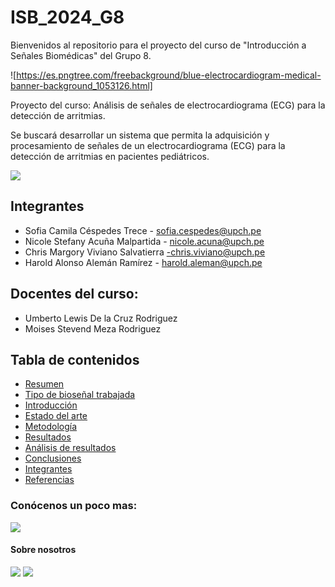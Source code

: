 # ISB_2024_G8

Bienvenidos al repositorio para el proyecto del curso de "Introducción a Señales Biomédicas" del Grupo 8. 

![https://es.pngtree.com/freebackground/blue-electrocardiogram-medical-banner-background_1053126.html]

Proyecto del curso: Análisis de señales de electrocardiograma (ECG) para la detección de arritmias.

Se buscará desarrollar un sistema que permita la adquisición y procesamiento de señales de un electrocardiograma (ECG) para la detección de arritmias en pacientes pediátricos.

<image src ="4.IMAGENES/WhatsApp Image 2024-03-22 at 10.43.46 PM.jpeg">
  
## Integrantes
- Sofia Camila Céspedes Trece - sofia.cespedes@upch.pe
- Nicole Stefany Acuña Malpartida - nicole.acuna@upch.pe
- Chris Margory Viviano Salvatierra -chris.viviano@upch.pe
- Harold Alonso Alemán Ramírez - harold.aleman@upch.pe

## Docentes del curso:
- Umberto Lewis De la Cruz Rodriguez
- Moises Stevend Meza Rodriguez

## Tabla de contenidos
- [Resumen](https://github.com/sofiacespedes22/ISB_2024_G8/tree/ae545ebc3c58bef4db97d63788a1c85c71ce8828/2.DOCUMENTACI%C3%93N%20DEL%20PROYECTO)
- [Tipo de bioseñal trabajada](https://github.com/sofiacespedes22/ISB_2024_G8/tree/09f852d57f4bb3979d630271b06b71f81f6b575c/3.SOFTWARE)
- [Introducción](https://github.com/sofiacespedes22/ISB_2024_G8/tree/72572d72a08903e9d41c50a9e9f397388879c74b/2.DOCUMENTACI%C3%93N%20DEL%20PROYECTO/2.1.INTRODUCCION)
- [Estado del arte](https://github.com/sofiacespedes22/ISB_2024_G8/tree/09f852d57f4bb3979d630271b06b71f81f6b575c/2.DOCUMENTACI%C3%93N%20DEL%20PROYECTO/2.2.ESTADO%20DEL%20ARTE)
- [Metodología](https://github.com/sofiacespedes22/ISB_2024_G8/tree/09f852d57f4bb3979d630271b06b71f81f6b575c/2.DOCUMENTACI%C3%93N%20DEL%20PROYECTO)
- [Resultados](https://github.com/sofiacespedes22/ISB_2024_G8/tree/09f852d57f4bb3979d630271b06b71f81f6b575c/2.DOCUMENTACI%C3%93N%20DEL%20PROYECTO/2.4.RESULTADOS%20Y%20DISCUSION)
- [Análisis de resultados](https://github.com/sofiacespedes22/ISB_2024_G8/tree/09f852d57f4bb3979d630271b06b71f81f6b575c/2.DOCUMENTACI%C3%93N%20DEL%20PROYECTO/2.4.RESULTADOS%20Y%20DISCUSION)
- [Conclusiones](https://github.com/sofiacespedes22/ISB_2024_G8/tree/09f852d57f4bb3979d630271b06b71f81f6b575c/2.DOCUMENTACI%C3%93N%20DEL%20PROYECTO/2.4.RESULTADOS%20Y%20DISCUSION)
- [Integrantes]()
- [Referencias](https://github.com/sofiacespedes22/ISB_2024_G8/tree/bd1a03e4fc114359a6b63da0ed126e7745ccfaad/1.MIEMBROS%20DEL%20EQUIPO)

### Conócenos un poco mas:
<image src ="1.MIEMBROS DEL EQUIPO/Colaboradores.png"> 
  
#### Sobre nosotros
<image src ="1.MIEMBROS DEL EQUIPO/Colaboradores - 1.png">
<image src ="1.MIEMBROS DEL EQUIPO/Colaboradores - 2.png">
